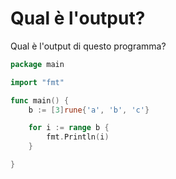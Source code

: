 # Qual è l'output?

Qual è l'output di questo programma?

```go
package main

import "fmt"

func main() {
	b := [3]rune{'a', 'b', 'c'}

	for i := range b {
		fmt.Println(i)
	}

}
```
